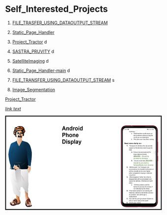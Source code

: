 # Self_Interested_Projects

1. [FILE_TRASFER_USING_DATAOUTPUT_STREAM](./FILE_TRASFER_USING_DATAOUTPUT_STREAM)
2. [Static_Page_Handler](./Static_Page_Handler-main)


1. [Project_Tractor](./Project_Tractor)
   d
2. [SASTRA_PRUVITY](./SASTRA_PRUVITY)
   d
3. [SatelliteImaging](./SatelliteImaging)
   d
4. [Static_Page_Handler-main](./Static_Page_Handler-main)
   d
5. [FILE_TRANSFER_USING_DATAOUTPUT_STREAM](./FILE_TRASFER_USING_DATAOUTPUT_STREAM)
   s
6. [Image_Segmentation](./Image_Segmentation)


[Project_Tractor](./Project_Tractor)


<a href="./Project_Tractor">*link text*</a>

<img src="./README_IMAGE_FILES/PROJECT_TRACTOR1.jpg" alt="" border=3 height=300></img>
